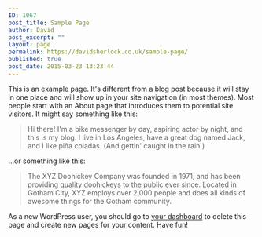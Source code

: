 ```yaml
---
ID: 1067
post_title: Sample Page
author: David
post_excerpt: ""
layout: page
permalink: https://davidsherlock.co.uk/sample-page/
published: true
post_date: 2015-03-23 13:23:44
---
```

This is an example page. It's different from a blog post because it will stay in one place and will show up in your site navigation (in most themes). Most people start with an About page that introduces them to potential site visitors. It might say something like this:

<blockquote>Hi there! I'm a bike messenger by day, aspiring actor by night, and this is my blog. I live in Los Angeles, have a great dog named Jack, and I like pi&#241;a coladas. (And gettin' caught in the rain.)</blockquote>

...or something like this:

<blockquote>The XYZ Doohickey Company was founded in 1971, and has been providing quality doohickeys to the public ever since. Located in Gotham City, XYZ employs over 2,000 people and does all kinds of awesome things for the Gotham community.</blockquote>

As a new WordPress user, you should go to <a href="http://davidsherlock.co.uk/wp-admin/">your dashboard</a> to delete this page and create new pages for your content. Have fun!